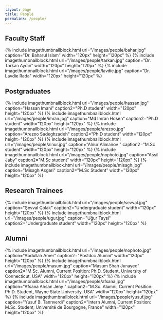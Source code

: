 ```yaml
---
layout: page
title: People
permalink: /people/
---
```


## Faculty Staff

{% include imagethumbnailblock.html url="/images/people/bahar.jpg" caption="Dr. Baharul Islam" width="120px" height="120px"  %}
{% include imagethumbnailblock.html url="/images/people/tarkan.jpg" caption="Dr. Tarkan Aydın" width="120px" height="120px"  %}
{% include imagethumbnailblock.html url="/images/people/lavdie.jpg" caption="Dr. Lavdie Rada" width="120px" height="120px"  %}


## Postgraduates
{% include imagethumbnailblock.html url="/images/people/hassan.jpg" caption="Hassan Imani" caption2="Ph.D student" width="120px" height="120px"  %}
{% include imagethumbnailblock.html url="/images/people/imran.jpg" caption="Md Imran Hosen" caption2="Ph.D student" width="120px" height="120px"  %}
{% include imagethumbnailblock.html url="/images/people/arezoo.jpg" caption="Arezoo Sadeghzadeh" caption2="Ph.D student" width="120px" height="120px"  %}
{% include imagethumbnailblock.html url="/images/people/alnur.jpg" caption="Alnur Alimanov " caption2="M.Sc student" width="120px" height="120px"  %}
{% include imagethumbnailblock.html url="/images/people/nophoto.jpg" caption="Assil Jaby" caption2="M.Sc student" width="120px" height="120px"  %}
{% include imagethumbnailblock.html url="/images/people/misagh.jpg" caption="Misagh Asgari" caption2="M.Sc Student" width="120px" height="120px"  %}

## Research Trainees
{% include imagethumbnailblock.html url="/images/people/sevval.jpg" caption="Şevval Çolak" caption2="Undergraduate student" width="120px" height="120px"  %}
{% include imagethumbnailblock.html url="/images/people/ugur.jpg" caption="Uğur Taysi" caption2="Undergraduate student" width="120px" height="120px"  %}

## Alumni
{% include imagethumbnailblock.html url="/images/people/nophoto.jpg" caption="Abdullah Amer" caption2="Postdoc Alumni" width="120px" height="120px"  %}
{% include imagethumbnailblock.html url="/images/people/masum.jpg" caption="Masum Shah Junayed" caption2="M.Sc. Alumni, Current Position: Ph.D. Student, University of Connecticut, USA" width="120px" height="120px"  %}
{% include imagethumbnailblock.html url="/images/people/afsana.jpg" caption="Afsana Ahsan Jeny " caption2="M.Sc. Alumni, Current Position: Ph.D. Student, Wayne State University, USA" width="120px" height="120px"  %}
{% include imagethumbnailblock.html url="/images/people/yusuf.jpg" caption="Yusuf B. Tanrıverdi" caption2="Intern Alumni, Current Position: M.Sc. Student, Université de Bourgogne, France" width="120px" height="120px"  %}



[Dr. Baharul Islam]:https://akademik.bahcesehir.edu.tr/web/mdbaharulislam/tr/index.html
[Dr. Tarkan Aydın]:https://akademik.bahcesehir.edu.tr/web/tarkanaydin/en/index.html
[Dr. Lavdie Rada]:https://akademik.bahcesehir.edu.tr/web/lavdieradaulgen/tr/index.html
[Masum Shah Junayed]:https://www.linkedin.com/in/masum-shah-junayed/
